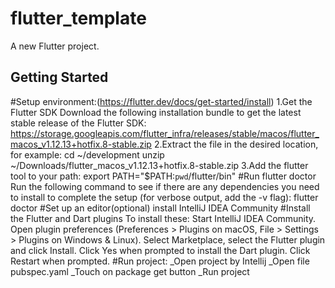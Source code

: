 # flutter_template

A new Flutter project.

## Getting Started

#Setup environment:(https://flutter.dev/docs/get-started/install)
    1.Get the Flutter SDK
        Download the following installation bundle to get the latest stable release of the Flutter SDK:
        https://storage.googleapis.com/flutter_infra/releases/stable/macos/flutter_macos_v1.12.13+hotfix.8-stable.zip
    2.Extract the file in the desired location, for example:
        cd ~/development
        unzip ~/Downloads/flutter_macos_v1.12.13+hotfix.8-stable.zip
    3.Add the flutter tool to your path:
        export PATH="$PATH:`pwd`/flutter/bin"
#Run flutter doctor
     Run the following command to see if there are any dependencies you need to install to complete the setup (for verbose output, add the -v flag):
        flutter doctor
#Set up an editor(optional)
        install IntelliJ IDEA Community
#Install the Flutter and Dart plugins
           To install these:
                  Start  IntelliJ IDEA Community.
                 Open plugin preferences (Preferences > Plugins on macOS, File > Settings > Plugins on Windows & Linux).
                 Select Marketplace, select the Flutter plugin and click Install.
                 Click Yes when prompted to install the Dart plugin.
                 Click Restart when prompted.
#Run project:
_Open project by Intellij
_Open file pubspec.yaml
_Touch on package get button
_Run project
